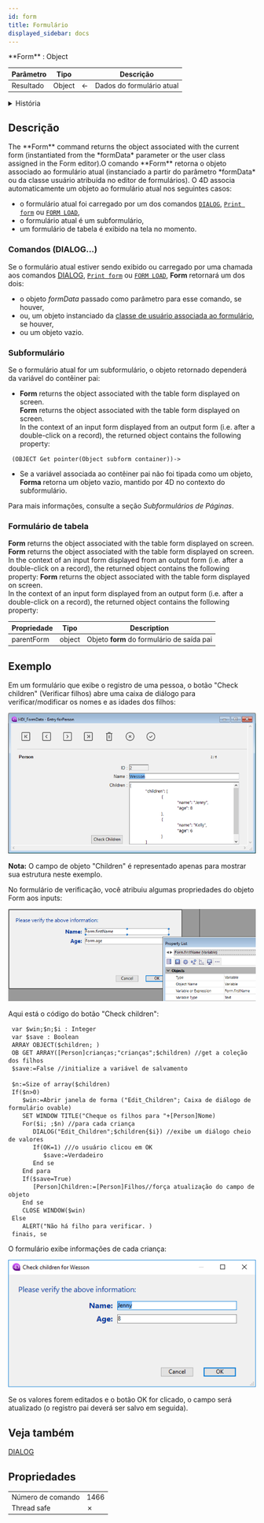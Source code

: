 ```yaml
---
id: form
title: Formulário
displayed_sidebar: docs
---
```


<!--REF #_command_.Form.Syntax-->**Form**  : Object<!-- END REF-->

<!--REF #_command_.Form.Params-->

| Parâmetro | Tipo   |                             | Descrição                 |
| --------- | ------ | --------------------------- | ------------------------- |
| Resultado | Object | &#8592; | Dados do formulário atual |

<!-- END REF-->

<details><summary>História</summary>

| Release | Mudanças                           |
| ------- | ---------------------------------- |
| 20 R8   | Suporte das classes de formulários |

</details>

## Descrição

<!--REF #_command_.Form.Summary-->The **Form** command returns the object associated with the current form (instantiated from the *formData* parameter or the user class assigned in the Form editor).<!-- END REF-->O comando **Form** retorna o objeto associado ao formulário atual (instanciado a partir do parâmetro *formData* ou da classe usuário atribuída no editor de formulários). O 4D associa automaticamente um objeto ao formulário atual nos seguintes casos:

- o formulário atual foi carregado por um dos comandos [`DIALOG`](dialog.md), [`Print form`](print-form.md) ou [`FORM LOAD`](form-load.md),
- o formulário atual é um subformulário,
- um formulário de tabela é exibido na tela no momento.

### Comandos (DIALOG...)

Se o formulário atual estiver sendo exibido ou carregado por uma chamada aos comandos [DIALOG](dialog.md), [`Print form`](print-form.md) ou [`FORM LOAD`](form-load.md), **Form** retornará um dos dois:

- o objeto *formData* passado como parâmetro para esse comando, se houver,
- ou, um objeto instanciado da [classe de usuário associada ao formulário](../FormEditor/properties_FormProperties.md#form-class), se houver,
- ou um objeto vazio.

### Subformulário

Se o formulário atual for um subformulário, o objeto retornado dependerá da variável do contêiner pai:

- **Form** returns the object associated with the table form displayed on screen.\
  **Form** returns the object associated with the table form displayed on screen.\
  In the context of an input form displayed from an output form (i.e. after a double-click on a record), the returned object contains the following property:

```4d
 (OBJECT Get pointer(Object subform container))->  
```

- Se a variável associada ao contêiner pai não foi tipada como um objeto, **Forma** retorna um objeto vazio, mantido por 4D no contexto do subformulário.

Para mais informações, consulte a seção *Subformulários de Páginas*.

### Formulário de tabela

**Form** returns the object associated with the table form displayed on screen.\
**Form** returns the object associated with the table form displayed on screen.\
In the context of an input form displayed from an output form (i.e. after a double-click on a record), the returned object contains the following property: **Form** returns the object associated with the table form displayed on screen.\
In the context of an input form displayed from an output form (i.e. after a double-click on a record), the returned object contains the following property:

| **Propriedade** | **Tipo** | **Description**                            |
| --------------- | -------- | ------------------------------------------ |
| parentForm      | object   | Objeto **form** do formulário de saída pai |

## Exemplo

Em um formulário que exibe o registro de uma pessoa, o botão "Check children" (Verificar filhos) abre uma caixa de diálogo para verificar/modificar os nomes e as idades dos filhos:

![](../assets/en/commands/pict3542015.en.png)

**Nota:** O campo de objeto "Children" é representado apenas para mostrar sua estrutura neste exemplo.

No formulário de verificação, você atribuiu algumas propriedades do objeto Form aos inputs:

![](../assets/en/commands/pict3541682.en.png)

Aqui está o código do botão "Check children":

```4d
 var $win;$n;$i : Integer
 var $save : Boolean
 ARRAY OBJECT($children; )
 OB GET ARRAY([Person]crianças;"crianças";$children) //get a coleção dos filhos
 $save:=False //initialize a variável de salvamento
 
 $n:=Size of array($children)
 If($n>0)
    $win:=Abrir janela de forma ("Edit_Children"; Caixa de diálogo de formulário ovable)
    SET WINDOW TITLE("Cheque os filhos para "+[Person]Nome)
    For($i; ;$n) //para cada criança
       DIALOG("Edit_Children";$children{$i}) //exibe um diálogo cheio de valores
       If(OK=1) ///o usuário clicou em OK
          $save:=Verdadeiro
       End se
    End para
    If($save=True)
       [Person]Children:=[Person]Filhos//força atualização do campo de objeto
    End se
    CLOSE WINDOW($win)
 Else
    ALERT("Não há filho para verificar. )
 finais, se
```

O formulário exibe informações de cada criança:

![](../assets/en/commands/pict3515152.en.png)

Se os valores forem editados e o botão OK for clicado, o campo será atualizado (o registro pai deverá ser salvo em seguida).

## Veja também

[DIALOG](dialog.md)

## Propriedades

|                   |                             |
| ----------------- | --------------------------- |
| Número de comando | 1466                        |
| Thread safe       | &cross; |


